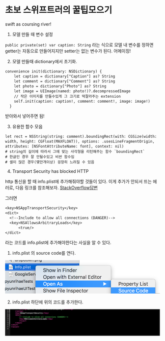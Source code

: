 # 초보 스위프트러의 꿀팁모으기
swift as coursing river!


1. 모델 만들 때 변수 설정

`public private(set) var caption: String` 라는 식으로 모델 내 변수를 정하면 getter는 자동으로 만들어지지만 setter는 없는 변수가 된다. 어메이징!

2. 모델 만들때 dictionary에서 초기화.
```
convenience init(dictionary: NSDictionary) {
    let caption = dictionary["Caption"] as? String
    let comment = dictionary["Comment"] as? String
    let photo = dictionary["Photo"] as? String
    let image = UIImage(named: photo!)?.decompressedImage
    // 작은 이미지를 만들수있게 그 크기로 딱잘라주는 extension
    self.init(caption: caption!, comment: comment!, image: image!)
  }
```
받아와서 넣어주면 됨!


3. 유용한 함수 모음


```
let rect = NSString(string: comment).boundingRect(with: CGSize(width: width, height: CGFloat(MAXFLOAT)), options: .usesLineFragmentOrigin, attributes: [NSFontAttributeName: font], context: nil)
# string의 길이에 따라서 그에 맞는 사각형을 리턴해주는 함수 `boundingRect`
# 한글인 경우 잘 안될수있고 비싼 함수임
# 셀이 많은 경우(몇만개이상) 굉장히 느려질 수 있음

```


4. Transport Security has blocked HTTP

http 통신을 할 때 info.plist에 추가해줘야할 것들이 있다.
이게 추가가 안되서 뜨는 에러로,
다음 링크를 참조해보자.
[StackOverflow답변](https://stackoverflow.com/questions/31254725/transport-security-has-blocked-a-cleartext-http)

그러면
```
<key>NSAppTransportSecurity</key>
<dict>
  <!--Include to allow all connections (DANGER)-->
  <key>NSAllowsArbitraryLoads</key>
      <true/>
</dict>
```

라는 코드를 info.plist에 추가해야한다는 사실을 알 수 있다.

1. info.plist 의 source code를 연다.

![info_plist_source](screenshots/screenshot_plist.png)


2. info.plist 하단에 위의 코드를 추가한다.

![info_plist_source](screenshots/screenshot_plist2.png)
